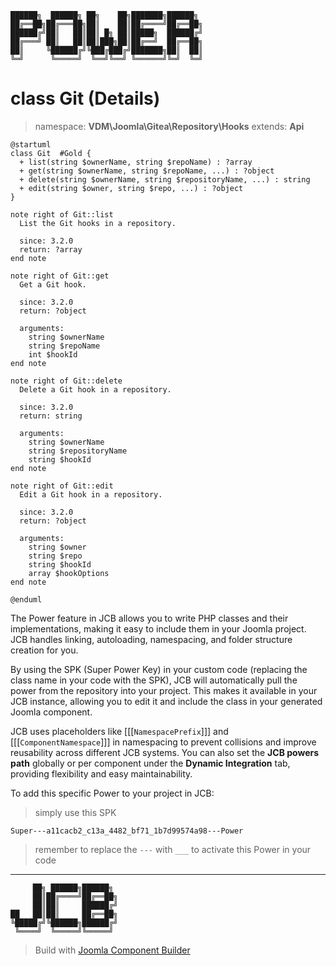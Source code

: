```
██████╗  ██████╗ ██╗    ██╗███████╗██████╗
██╔══██╗██╔═══██╗██║    ██║██╔════╝██╔══██╗
██████╔╝██║   ██║██║ █╗ ██║█████╗  ██████╔╝
██╔═══╝ ██║   ██║██║███╗██║██╔══╝  ██╔══██╗
██║     ╚██████╔╝╚███╔███╔╝███████╗██║  ██║
╚═╝      ╚═════╝  ╚══╝╚══╝ ╚══════╝╚═╝  ╚═╝
```
# class Git (Details)
> namespace: **VDM\Joomla\Gitea\Repository\Hooks**
> extends: **Api**

```uml
@startuml
class Git  #Gold {
  + list(string $ownerName, string $repoName) : ?array
  + get(string $ownerName, string $repoName, ...) : ?object
  + delete(string $ownerName, string $repositoryName, ...) : string
  + edit(string $owner, string $repo, ...) : ?object
}

note right of Git::list
  List the Git hooks in a repository.

  since: 3.2.0
  return: ?array
end note

note right of Git::get
  Get a Git hook.

  since: 3.2.0
  return: ?object
  
  arguments:
    string $ownerName
    string $repoName
    int $hookId
end note

note right of Git::delete
  Delete a Git hook in a repository.

  since: 3.2.0
  return: string
  
  arguments:
    string $ownerName
    string $repositoryName
    string $hookId
end note

note right of Git::edit
  Edit a Git hook in a repository.

  since: 3.2.0
  return: ?object
  
  arguments:
    string $owner
    string $repo
    string $hookId
    array $hookOptions
end note
 
@enduml
```

The Power feature in JCB allows you to write PHP classes and their implementations, making it easy to include them in your Joomla project. JCB handles linking, autoloading, namespacing, and folder structure creation for you.

By using the SPK (Super Power Key) in your custom code (replacing the class name in your code with the SPK), JCB will automatically pull the power from the repository into your project. This makes it available in your JCB instance, allowing you to edit it and include the class in your generated Joomla component.

JCB uses placeholders like [[[`NamespacePrefix`]]] and [[[`ComponentNamespace`]]] in namespacing to prevent collisions and improve reusability across different JCB systems. You can also set the **JCB powers path** globally or per component under the **Dynamic Integration** tab, providing flexibility and easy maintainability.

To add this specific Power to your project in JCB:

> simply use this SPK
```
Super---a11cacb2_c13a_4482_bf71_1b7d99574a98---Power
```
> remember to replace the `---` with `___` to activate this Power in your code

---
```
     ██╗ ██████╗██████╗
     ██║██╔════╝██╔══██╗
     ██║██║     ██████╔╝
██   ██║██║     ██╔══██╗
╚█████╔╝╚██████╗██████╔╝
 ╚════╝  ╚═════╝╚═════╝
```
> Build with [Joomla Component Builder](https://git.vdm.dev/joomla/Component-Builder)

